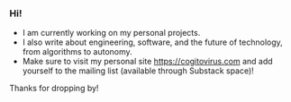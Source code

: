 ### Hi!
- I am currently working on my personal projects.
- I also write about engineering, software, and the future of technology, from algorithms to autonomy.
- Make sure to visit my personal site https://cogitovirus.com and add yourself to the mailing list (available through Substack space)!

Thanks for dropping by!



<!--
**cogitovirus/cogitovirus** is a ✨ _special_ ✨ repository because its `README.md` (this file) appears on your GitHub profile.

Here are some ideas to get you started:

- 🔭 I’m currently working on ...
- 🌱 I’m currently learning ...
- 👯 I’m looking to collaborate on ...
- 🤔 I’m looking for help with ...
- 💬 Ask me about ...
- 📫 How to reach me: ...
- 😄 Pronouns: ...
- ⚡ Fun fact: ...
-->
